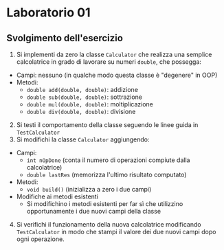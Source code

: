 # Laboratorio 01

## Svolgimento dell'esercizio

1. Si implementi da zero la classe `Calculator` che realizza una semplice calcolatrice in grado di lavorare su numeri `double`, che possegga:
  * Campi: nessuno (in qualche modo questa classe è "degenere" in OOP)
  * Metodi:
    - `double add(double, double)`: addizione
    - `double sub(double, double)`: sottrazione
    - `double mul(double, double)`: moltiplicazione
    - `double div(double, double)`: divisione
2. Si testi il comportamento della classe seguendo le linee guida in `TestCalculator`
3. Si modifichi la classe `Calculator` aggiungendo:
  * Campi:
    - `int nOpDone` (conta il numero di operazioni compiute dalla calcolatrice)
    - `double lastRes` (memorizza l'ultimo risultato computato)
  * Metodi:
    - `void build()` (inizializza a zero i due campi)
  * Modifiche ai metodi esistenti
    - Si modifichino i metodi esistenti per far sì che utilizzino opportunamente i due nuovi campi della classe
4. Si verifichi il funzionamento della nuova calcolatrice modificando `TestCalculator` in modo che stampi il valore dei due nuovi campi dopo ogni operazione.
